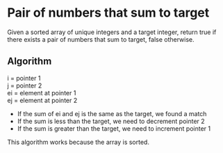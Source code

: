 <h1>Pair of numbers that sum to target</h1>
Given a sorted array of unique integers and a target integer, return true if there exists a pair of numbers that sum to target, false otherwise. 

<h2>Algorithm</h2>
i = pointer 1 <br>
j = pointer 2 <br>
ei = element at pointer 1<br>
ej = element at pointer 2

<ul>
<li>If the sum of ei and ej is the same as the target, we found a match</li>
<li>If the sum is less than the target, we need to decrement pointer 2</li>
<li>If the sum is greater than the target, we need to increment pointer 1</li>
</ul>

This algorithm works because the array is sorted.